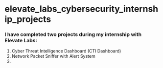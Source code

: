 # elevate_labs_cybersecurity_internship_projects

### I have completed two projects during my internship with Elevate Labs:
1. Cyber Threat Intelligence Dashboard (CTI Dashboard)
2. Network Packet Sniffer with Alert System
3. 
